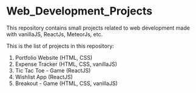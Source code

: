 ﻿# Web_Development_Projects
This repository contains small projects related to web development made with vanillaJS, ReactJs, MeteorJs, etc.

This is the list of projects in this repository:
1. Portfolio Website (HTML, CSS)
2. Expense Tracker (HTML, CSS, vanillaJS)
3. Tic Tac Toe - Game (ReactJS)
4. Wishlist App (ReactJS)
5. Breakout - Game (HTML, CSS, vanillaJS)
